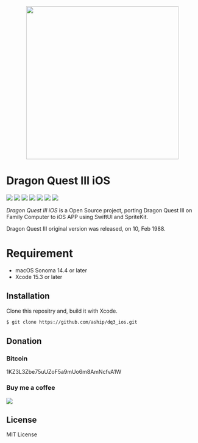 
<div align="center"><img src="https://nomad.office-aship.info/wp-content/uploads/2021/04/dq3_5-768x432.png" width="400"/></div>

# Dragon Quest III iOS

![](https://img.shields.io/badge/version-0.10-orange.svg)
![](https://img.shields.io/badge/iOS-15-brightgreen.svg)
![](https://img.shields.io/badge/SpriteKit-yellowgreen.svg)
![](https://img.shields.io/badge/SwiftUI-yellow.svg)
![](https://img.shields.io/badge/license-MIT-lightgrey.svg)
![](https://img.shields.io/badge/status-stable-blue.svg)
![](https://img.shields.io/badge/build-passing-000000.svg)

*Dragon Quest III iOS* is a Open Source project, porting Dragon Quest III on Family Computer to iOS APP using SwiftUI and SpriteKit.

Dragon Quest III original version was released, on 10, Feb 1988.

# Requirement

* macOS Sonoma 14.4 or later
* Xcode 15.3 or later

## Installation

Clone this repositry and, build it with Xcode.

```sh
$ git clone https://github.com/aship/dq3_ios.git
```

## Donation

### Bitcoin

1KZ3L3Zbe75uUZoF5a9mUo6m8AmNcfvA1W

### Buy me a coffee

<a href="https://www.buymeacoffee.com/aship" target="_blank"><img src="https://img.buymeacoffee.com/button-api/?text=Buy me a coffee&emoji=&slug=aship&button_colour=FFDD00&font_colour=000000&font_family=Cookie&outline_colour=000000&coffee_colour=ffffff"></a>

## License

MIT License
